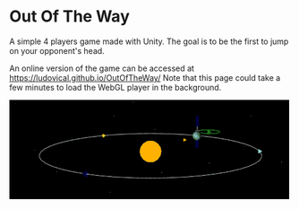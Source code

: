 # Out Of The Way
A simple 4 players game made with Unity. The goal is to be the first to jump on your opponent's head.

An online version of the game can be accessed at https://ludovical.github.io/OutOfTheWay/
Note that this page could take a few minutes to load the WebGL player in the background.

![Demo gif](https://github.com/LudovicAL/JamesWebbTelescope/blob/main/Demo.gif?raw=true)
